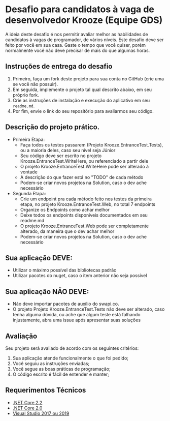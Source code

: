 # Desafio para candidatos à vaga de desenvolvedor Krooze (Equipe GDS)
A ideia deste desafio é nos permitir avaliar melhor as habilidades de candidatos à vagas de programador, de vários níveis.
Este desafio deve ser feito por você em sua casa. Gaste o tempo que você quiser, porém normalmente você não deve precisar de mais do que algumas horas.

## Instruções de entrega do desafio
1. Primeiro, faça um fork deste projeto para sua conta no GitHub (crie uma se você não possuir).
2. Em seguida, implemente o projeto tal qual descrito abaixo, em seu próprio fork.
3. Crie as instruções de instalação e execução do aplicativo em seu `readme.md`.
4. Por fim, envie o link do seu repositório para avaliarmos seu código.

## Descrição do projeto prático.
- Primeira Etapa:
  - Faça todos os testes passarem (Projeto Krooze.EntranceTest.Tests), ou a maioria deles, caso seu nível seja Júnior
  - Seu código deve ser escrito no projeto Krooze.EntranceTest.WriteHere, ou referenciado a partir dele
  - O projeto Krooze.EntranceTest.WriteHere pode ser alterado à vontade
  - A descrição do que fazer está no "TODO" de cada método
  - Podem-se criar novos projetos na Solution, caso o dev ache necessário
- Segunda Etapa:
  - Crie um endpoint pra cada método feito nos testes da primeira etapa, no projeto Krooze.EntranceTest.Web, no total 7 endpoints
  - Organize os Endpoints como achar melhor
  - Deixe todos os endpoints disponíveis documentados em seu readme.md
  - O projeto Krooze.EntranceTest.Web pode ser completamente alterado, da maneira que o dev achar melhor
  - Podem-se criar novos projetos na Solution, caso o dev ache necessário

## Sua aplicação DEVE:
* Utilizar o máximo possível das bibliotecas padrão
* Utilizar pacotes do nuget, caso o item anterior não seja possível

## Sua aplicação NÃO DEVE:
* Não deve importar pacotes de auxílio do swapi.co.
* O projeto Projeto Krooze.EntranceTest.Tests não deve ser alterado, caso tenha alguma dúvida, ou ache que algum teste está falhando injustamente, abra uma issue após apresentar suas soluções

## Avaliação
Seu projeto será avaliado de acordo com os seguintes critérios:

1. Sua aplicação atende funcionalmente o que foi pedido;
2. Você seguiu as instruções enviadas;
3. Você segue as boas práticas de programação;
4. O código escrito é fácil de entender e manter;

## Requerimentos Técnicos
 - [.NET Core 2.2](https://dotnet.microsoft.com/download/visual-studio-sdks?utm_source=getdotnetsdk&utm_medium=referral)
 - [.NET Core 2.0](https://dotnet.microsoft.com/download/visual-studio-sdks?utm_source=getdotnetsdk&utm_medium=referral)
 - [Visual Studio 2017 ou 2019](https://visualstudio.microsoft.com/pt-br/downloads/)